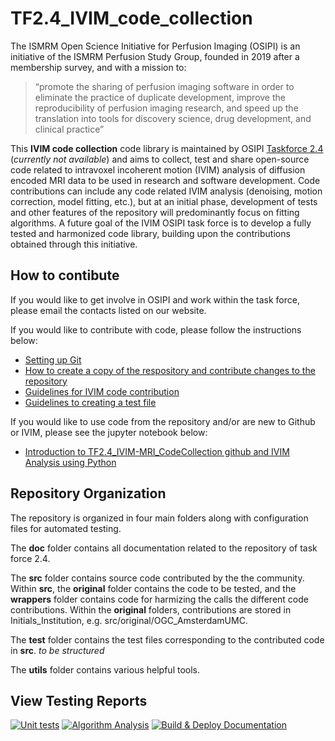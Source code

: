 # TF2.4_IVIM_code_collection

The ISMRM Open Science Initiative for Perfusion Imaging (OSIPI) is an initiative of the ISMRM Perfusion Study Group, founded in 2019 after a membership survey, and with a mission to: 

>“promote the sharing of perfusion imaging software in order to eliminate the practice of duplicate development, improve the reproducibility of perfusion imaging research, and speed up the translation into tools for discovery science, drug development, and clinical practice”

This **IVIM code collection** code library is maintained by OSIPI [Taskforce 2.4](https://www.osipi.org/task-force-2-4/) (*currently not available*) and aims to collect, test and share open-source code related to intravoxel incoherent motion (IVIM) analysis of diffusion encoded MRI data to be used in research and software development. Code contributions can include any code related IVIM analysis (denoising, motion correction, model fitting, etc.), but at an initial phase, development of tests and other features of the repository will predominantly focus on fitting algorithms. A future goal of the IVIM OSIPI task force is to develop a fully tested and harmonized code library, building upon the contributions obtained through this initiative.

## How to contibute

If you would like to get involve in OSIPI and work within the task force, please email the contacts listed on our website.

If you would like to contribute with code, please follow the instructions below:

*   [Setting up Git](doc/setting_up_git.md)
*   [How to create a copy of the respository and contribute changes to the repository](doc/create_local_copy_of_repository.md)
*   [Guidelines for IVIM code contribution](doc/guidelines_for_contributions.md)
*   [Guidelines to creating a test file](doc/creating_test.md) 

If you would like to use code from the repository and/or are new to Github or IVIM, please see the jupyter notebook below:
*   [Introduction to TF2.4_IVIM-MRI_CodeCollection github and IVIM Analysis using Python](doc/Introduction_to_TF24_IVIM-MRI_CodeCollection_github_and_IVIM_Analysis_using_Python.ipynb)

## Repository Organization

The repository is organized in four main folders along with configuration files for automated testing. 

The **doc** folder contains all documentation related to the repository of task force 2.4.

The **src** folder contains source code contributed by the the community. Within **src**, the **original** folder contains the code to be tested, and the **wrappers** folder contains code for harmizing the calls the different code contributions. Within the **original** folders, contributions are stored in Initials_Institution, e.g. src/original/OGC_AmsterdamUMC.

The **test** folder contains the test files corresponding to the contributed code in **src**. *to be structured*

The **utils** folder contains various helpful tools.

## View Testing Reports
[![Unit tests](https://github.com/OSIPI/TF2.4_IVIM-MRI_CodeCollection/actions/workflows/unit_test.yml/badge.svg?branch=main)](https://github.com/OSIPI/TF2.4_IVIM-MRI_CodeCollection/actions/workflows/unit_test.yml)
[![Algorithm Analysis](https://github.com/OSIPI/TF2.4_IVIM-MRI_CodeCollection/actions/workflows/analysis.yml/badge.svg?branch=main)](https://github.com/OSIPI/TF2.4_IVIM-MRI_CodeCollection/actions/workflows/analysis.yml)
[![Build & Deploy Documentation](https://github.com/OSIPI/TF2.4_IVIM-MRI_CodeCollection/actions/workflows/documentation.yml/badge.svg?branch=main)](https://github.com/OSIPI/TF2.4_IVIM-MRI_CodeCollection/actions/workflows/documentation.yml)
